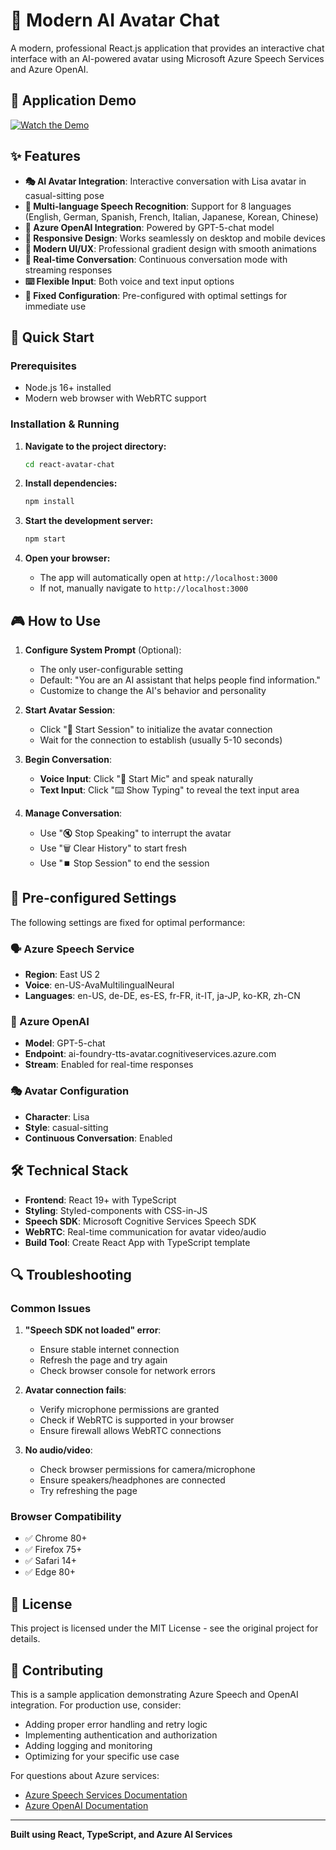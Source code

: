 # 🤖 Modern AI Avatar Chat

A modern, professional React.js application that provides an interactive chat interface with an AI-powered avatar using Microsoft Azure Speech Services and Azure OpenAI.


## 🎥 Application Demo

[![Watch the Demo](https://img.youtube.com/vi/zUnORlh5Vkw/hqdefault.jpg)](https://www.youtube.com/watch?v=zUnORlh5Vkw)



## ✨ Features

- **🎭 AI Avatar Integration**: Interactive conversation with Lisa avatar in casual-sitting pose
- **🎤 Multi-language Speech Recognition**: Support for 8 languages (English, German, Spanish, French, Italian, Japanese, Korean, Chinese)
- **🧠 Azure OpenAI Integration**: Powered by GPT-5-chat model
- **📱 Responsive Design**: Works seamlessly on desktop and mobile devices
- **🎨 Modern UI/UX**: Professional gradient design with smooth animations
- **🔄 Real-time Conversation**: Continuous conversation mode with streaming responses
- **⌨️ Flexible Input**: Both voice and text input options
- **🎯 Fixed Configuration**: Pre-configured with optimal settings for immediate use

## 🚀 Quick Start

### Prerequisites

- Node.js 16+ installed
- Modern web browser with WebRTC support

### Installation & Running

1. **Navigate to the project directory:**
   ```bash
   cd react-avatar-chat
   ```

2. **Install dependencies:**
   ```bash
   npm install
   ```

3. **Start the development server:**
   ```bash
   npm start
   ```

4. **Open your browser:**
   - The app will automatically open at `http://localhost:3000`
   - If not, manually navigate to `http://localhost:3000`

## 🎮 How to Use

1. **Configure System Prompt** (Optional):
   - The only user-configurable setting
   - Default: "You are an AI assistant that helps people find information."
   - Customize to change the AI's behavior and personality

2. **Start Avatar Session**:
   - Click "🚀 Start Session" to initialize the avatar connection
   - Wait for the connection to establish (usually 5-10 seconds)

3. **Begin Conversation**:
   - **Voice Input**: Click "🎤 Start Mic" and speak naturally
   - **Text Input**: Click "⌨️ Show Typing" to reveal the text input area

4. **Manage Conversation**:
   - Use "🔇 Stop Speaking" to interrupt the avatar
   - Use "🗑️ Clear History" to start fresh
   - Use "⏹️ Stop Session" to end the session

## 🔧 Pre-configured Settings

The following settings are fixed for optimal performance:

### 🗣️ Azure Speech Service
- **Region**: East US 2
- **Voice**: en-US-AvaMultilingualNeural
- **Languages**: en-US, de-DE, es-ES, fr-FR, it-IT, ja-JP, ko-KR, zh-CN

### 🤖 Azure OpenAI
- **Model**: GPT-5-chat
- **Endpoint**: ai-foundry-tts-avatar.cognitiveservices.azure.com
- **Stream**: Enabled for real-time responses

### 🎭 Avatar Configuration
- **Character**: Lisa
- **Style**: casual-sitting
- **Continuous Conversation**: Enabled


## 🛠️ Technical Stack

- **Frontend**: React 19+ with TypeScript
- **Styling**: Styled-components with CSS-in-JS
- **Speech SDK**: Microsoft Cognitive Services Speech SDK
- **WebRTC**: Real-time communication for avatar video/audio
- **Build Tool**: Create React App with TypeScript template

## 🔍 Troubleshooting

### Common Issues

1. **"Speech SDK not loaded" error**:
   - Ensure stable internet connection
   - Refresh the page and try again
   - Check browser console for network errors

2. **Avatar connection fails**:
   - Verify microphone permissions are granted
   - Check if WebRTC is supported in your browser
   - Ensure firewall allows WebRTC connections

3. **No audio/video**:
   - Check browser permissions for camera/microphone
   - Ensure speakers/headphones are connected
   - Try refreshing the page

### Browser Compatibility

- ✅ Chrome 80+
- ✅ Firefox 75+
- ✅ Safari 14+
- ✅ Edge 80+


## 📄 License

This project is licensed under the MIT License - see the original project for details.

## 🤝 Contributing

This is a sample application demonstrating Azure Speech and OpenAI integration. For production use, consider:

- Adding proper error handling and retry logic
- Implementing authentication and authorization
- Adding logging and monitoring
- Optimizing for your specific use case


For questions about Azure services:
- [Azure Speech Services Documentation](https://docs.microsoft.com/azure/cognitive-services/speech-service/)
- [Azure OpenAI Documentation](https://docs.microsoft.com/azure/cognitive-services/openai/)

---

**Built using React, TypeScript, and Azure AI Services**

